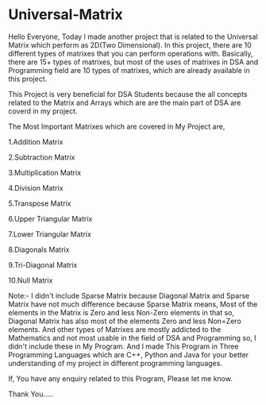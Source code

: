 # Universal-Matrix
Hello Everyone, Today I made another project that is related to the Universal Matrix which perform as 2D(Two Dimensional). In this project, there are 10 different types of matrixes that you can perform operations with. Basically, there are 15+ types of matrixes, but most of the uses of matrixes in DSA and Programming field are 10 types of matrixes, which are already available in this project.

This Project is very beneficial for DSA Students because the all concepts related to the Matrix and Arrays which are are the main part of DSA are coverd in my project.

The Most Important Matrixes which are covered in My Project are,

1.Addition Matrix

2.Subtraction Matrix

3.Multiplication Matrix

4.Division Matrix

5.Transpose Matrix

6.Upper Triangular Matrix

7.Lower Triangular Matrix

8.Diagonals Matrix

9.Tri-Diagonal Matrix

10.Null Matrix

Note:- I didn't include Sparse Matrix because Diagonal Matrix and Sparse Matrix have not much difference because Sparse Matrix means, Most of the elements in the Matrix is Zero and less Non-Zero elements in that so, Diagonal Matrix has also most of the elements Zero and less Non=Zero elements. And other types of Matrixes are mostly addicted to the  Mathematics and not most usable in the field of DSA and Programming so, I didn't include these in My Program. And I made This Program in Three Programming Languages which are C++, Python and Java for your better understanding of my project in different programming languages.


If, You have any enquiry related to this Program, Please let me know.

Thank You.....
